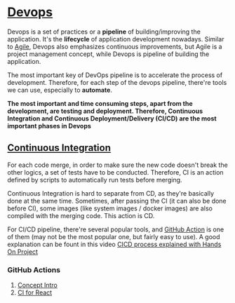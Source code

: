 # [Devops](https://www.youtube.com/watch?v=scEDHsr3APg)

Devops is a set of practices or a **pipeline** of building/improving the application. It's the **lifecycle** of application development nowadays. Similar to [Agile](https://www.youtube.com/watch?v=5RocT_OdQcA), Devops also emphasizes continuous improvements, but Agile is a project management concept, while Devops is pipeline of building the application.

The most important key of DevOps pipeline is to accelerate the process of development. Therefore, for each step of the devops pipeline, there're tools we can use, especially to **automate**.

**The most important and time consuming steps, apart from the development, are testing and deployment. Therefore, Continuous Integration and Continuous Deployment/Delivery (CI/CD) are the most important phases in Devops**

## [Continuous Integration](https://www.youtube.com/watch?v=G1u4WBdlWgU)

For each code merge, in order to make sure the new code doesn't break the other logics, a set of tests have to be conducted. Therefore, CI is an action defined by scripts to automatically run tests before merging. 

Continuous Integration is hard to separate from CD, as they're basically done at the same time. Sometimes, after passing the CI (it can also be done before CI), some images (like system images / docker images) are also compiled with the merging code. This action is CD.

For CI/CD pipeline, there're several popular tools, and [GitHub Action](#github-actions) is one of them (may not be the most popular one, but fairly easy to use). A good explanation can be fount in this video [CICD process explained with Hands On Project](https://youtu.be/G1u4WBdlWgU?t=460)

### GitHub Actions

1. [Concept Intro](https://www.youtube.com/watch?v=R8_veQiYBjI&t=1478s)
2. [CI for React](https://www.youtube.com/watch?v=eB0nUzAI7M8)
